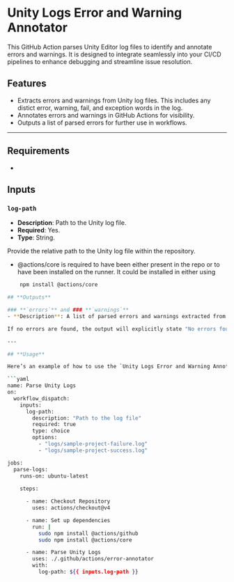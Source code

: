 # Unity Logs Error and Warning Annotator

This GitHub Action parses Unity Editor log files to identify and annotate errors and warnings. It is designed to integrate seamlessly into your CI/CD pipelines to enhance debugging and streamline issue resolution.

## **Features**

- Extracts errors and warnings from Unity log files. This includes any distict error, warning, fail, and exception words in the log.
- Annotates errors and warnings in GitHub Actions for visibility.
- Outputs a list of parsed errors for further use in workflows.

---

## **Requirements**

- 

## **Inputs**

### **`log-path`**
- **Description**: Path to the Unity log file.  
- **Required**: Yes.  
- **Type**: String.

Provide the relative path to the Unity log file within the repository.

- @actions/core is required to have been either present in the repo or to have been installed on the runner. It could be installed in either using

```bash
	npm install @actions/core

## **Outputs**

### **`errors`** and ### **`warnings`** 
- **Description**: A list of parsed errors and warnings extracted from the log file.

If no errors are found, the output will explicitly state "No errors found."

---

## **Usage**

Here’s an example of how to use the `Unity Logs Error and Warning Annotator` in a GitHub Actions workflow:

```yaml
name: Parse Unity Logs
on:
  workflow_dispatch:
    inputs:
      log-path:
        description: "Path to the log file"
        required: true
        type: choice
        options:
          - "logs/sample-project-failure.log"
          - "logs/sample-project-success.log"

jobs:
  parse-logs:
    runs-on: ubuntu-latest
    
    steps:

      - name: Checkout Repository
        uses: actions/checkout@v4

      - name: Set up dependencies
        run: |
          sudo npm install @actions/github
          sudo npm install @actions/core

      - name: Parse Unity Logs
        uses: ./.github/actions/error-annotator
        with:
          log-path: ${{ inputs.log-path }}


